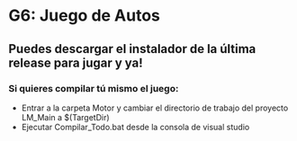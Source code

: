 # G6: Juego de Autos

## Puedes descargar el instalador de la última release para jugar y ya!

### Si quieres compilar tú mismo el juego:
- Entrar a la carpeta Motor y cambiar el directorio de trabajo del proyecto LM_Main a $(TargetDir)
- Ejecutar Compilar_Todo.bat desde la consola de visual studio
